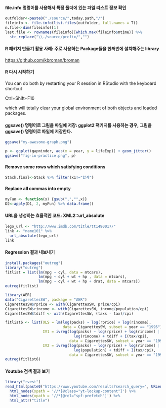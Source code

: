#### file.info 명령어를 사용해서 특정 폴더에 있는 파일 리스트 정보 확인
```r
outfolder<-paste0("./source/",today.path,"/")
fileinfo <- file.info(list.files(outfolder, full.names = T))
n.file<-dim(fileinfo)[1]
last.file <- rownames(fileinfo)[which.max(fileinfo$mtime)] %>% 
  str_replace("\\./source/prefix/","")
```


#### R 패키지 만들기 활용 사례: 주로 사용하는 Package들을 한꺼번에 설치해주는 library
https://github.com/kbroman/broman


#### R 다시 시작하기
You can do both by restarting your R session in RStudio with the keyboard shortcut 

Ctrl+Shift+F10 

which will totally clear your global environment of both objects and loaded packages.


#### ggsave() 명령어로 그림을 파일에 저장: ggplot2 팩키지를 사용하는 경우, 그림을 ggsave() 명령어로 파일에 저장한다.
```r
ggsave("my-awesome-graph.png")

p <- ggplot(gapminder, aes(x = year, y = lifeExp)) + geom_jitter()
ggsave("fig-io-practice.png", p)
```


#### Remove some rows which satisfying conditions
```r
Stack.final<-Stack %>% filter(x1!="합계")
```


#### Replace all commas into empty
```r
myFun <- function(x) {gsub(",","",x)}
D2<-apply(D1, 2, myFun) %>% data.frame()
```


#### URL을 생성하는 효율적인 코드: XML2::url_absolute
```r
lego_url <- "http://www.imdb.com/title/tt1490017/"
link <- "name101" %>% 
  url_absolute(lego_url)
link
```



#### Regression 결과 내보내기
```r
install.packages("outreg")
library("outreg")
fitlist = list(lm(mpg ~ cyl, data = mtcars),
               lm(mpg ~ cyl + wt + hp , data = mtcars),
               lm(mpg ~ cyl + wt + hp + drat, data = mtcars))
outreg(fitlist)

library(AER)
data("CigarettesSW", package = "AER")
CigarettesSW$rprice <- with(CigarettesSW, price/cpi)
CigarettesSW$rincome <- with(CigarettesSW, income/population/cpi)
CigarettesSW$tdiff <- with(CigarettesSW, (taxs - tax)/cpi)

fitlist6 <- list(OLS = lm(log(packs) ~ log(rprice) + log(rincome),
                          data = CigarettesSW, subset = year == "1995"),
                 IV1 = ivreg(log(packs) ~ log(rprice) + log(rincome) |
                               log(rincome) + tdiff + I(tax/cpi),
                             data = CigarettesSW, subset = year == "1995"),
                 IV2 = ivreg(log(packs) ~ log(rprice) + log(rincome) |
                               log(population) + tdiff + I(tax/cpi),
                             data = CigarettesSW, subset = year == "1995"))
outreg(fitlist6)
```


#### Youtube 검색 결과 보기
```r
library("rvest")
read_html(paste0("https://www.youtube.com/results?search_query=", URLencode("love"))) %>%
  html_nodes(xpath = '//*[@class="yt-lockup-content"]') %>%
  html_nodes(xpath = '//*[@rel="spf-prefetch"]') %>%
  html_attr("title")
```
